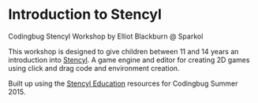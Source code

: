# Introduction to Stencyl
Codingbug Stencyl Workshop by Elliot Blackburn @ Sparkol

This workshop is designed to give children between 11 and 14 years an introduction into [Stencyl](http://www.stencyl.com/ "Stencyl"). A game engine and editor for creating 2D games using click and drag code and environment creation.

Built up using the [Stencyl Education](http://www.stencyl.com/teach/ "Stencyl Education") resources for Codingbug Summer 2015. 
